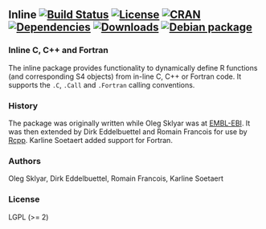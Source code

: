 ## Inline [![Build Status](https://travis-ci.org/eddelbuettel/inline.png)](https://travis-ci.org/eddelbuettel/inline) [![License](https://img.shields.io/badge/license-LGPL%20%28%3E%3D%202%29-brightgreen)](http://www.gnu.org/licenses/lgpl-3.0.html) [![CRAN](http://www.r-pkg.org/badges/version/inline)](https://cran.r-project.org/package=inline) [![Dependencies](https://tinyverse.netlify.com/badge/inline)](https://cran.r-project.org/package=inline) [![Downloads](http://cranlogs.r-pkg.org/badges/inline?color=brightgreen)](http://www.r-pkg.org/pkg/inline) [![Debian package](https://img.shields.io/debian/v/r-cran-inline/sid?color=green)](https://packages.debian.org/sid/r-cran-inline)

### Inline C, C++ and Fortran

The inline package provides functionality to dynamically define R functions
(and corresponding S4 objects) from in-line C, C++ or Fortran code. It
supports the `.C`, `.Call` and `.Fortran` calling conventions.

### History

The package was originally written while Oleg Sklyar was at
[EMBL-EBI](http://www.ebi.ac.uk/).  It was then extended by Dirk
Eddelbuettel and Romain Francois for use by
[Rcpp](http://dirk.eddelbuettel.com/code/rcpp.html). Karline Soetaert added
support for Fortran.

### Authors

Oleg Sklyar, Dirk Eddelbuettel, Romain Francois, Karline Soetaert

### License

LGPL (>= 2)
